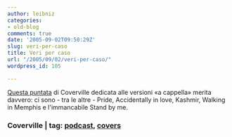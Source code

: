 ```yaml
---
author: leibniz
categories:
- old-blog
comments: true
date: '2005-09-02T09:50:29Z'
slug: veri-per-caso
title: Veri per caso
url: "/2005/09/02/veri-per-caso/"
wordpress_id: 105

---
```

[Questa puntata](http://www.coverville.com/archives/2005/09/coverville_127.html)
di Coverville dedicata alle versioni «a cappella» merita davvero: ci
sono - tra le altre - Pride, Accidentally in love, Kashmir, Walking in
Memphis e l'immancabile Stand by me.  



### Coverville | tag: [podcast](http://www.technorati.com/tags/podcast), [covers](http://www.technorati.com/tags/covers)
